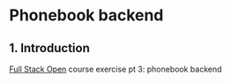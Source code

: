 
# Phonebook backend 
## 1. Introduction
  [Full Stack Open](http://mooc.fi/courses/2018/fullstack/)  course exercise pt 3: phonebook backend
